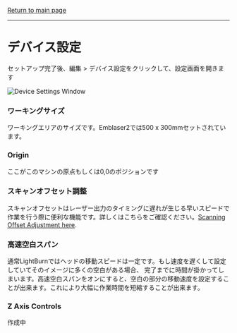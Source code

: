 [Return to main page](README.md)

----

# デバイス設定

セットアップ完了後、編集 > デバイス設定をクリックして、設定画面を開きます



![Device Settings Window](/img/DeviceSettings.PNG)

<a name="WorkingSize">

### ワーキングサイズ

ワーキングエリアのサイズです。Emblaser2では500 x 300mmセットされています。 

<a name="origin">

### Origin

ここがこのマシンの原点もしくは0,0のポジションです 

<a name="ScanningOffset">

### スキャンオフセット調整

スキャンオフセットはレーザー出力のタイミングに遅れが生じる早いスピードで作業を行う際に便利な機能です。詳しくはこちらをご確認ください。[Scanning Offset Adjustment here](ScanningOffsetAdjustment.md).

<a name="FastWhitespace">

### 高速空白スパン

通常LightBurnではヘッドの移動スピードは一定です。もし速度を遅くして設定していてそのイメージに多くの空白がある場合、 完了までに時間が掛かってしまいます。高速空白スパンをオンにすると、空白の部分の移動速度を設定することが出来ます。これにより大幅に作業時間を短縮することが出来ます。

<a name="zaxis">

### Z Axis Controls

作成中